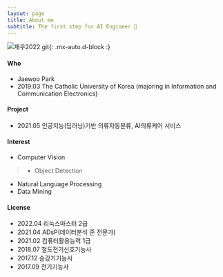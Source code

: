 ```yaml
---
layout: page
title: About me
subtitle: The first step for AI Engineer 🚀
---
```

![재우2022 git](https://user-images.githubusercontent.com/68190553/151492739-8d2fd76d-6e2c-4922-9dc0-448218d7aed4.jpeg){: .mx-auto.d-block :}

#### Who
 - Jaewoo Park
 - 2019.03 The Catholic University of Korea (majoring in Information and Communication Electronics)

#### Project 
 - 2021.05 인공지능(딥러닝)기반 의류자동분류, AI의류케어 서비스

#### Interest 
 - Computer Vision 
 > * Object Detection
 - Natural Language Processing 
 - Data Mining 

#### License 
 - 2022.04 리눅스마스터 2급
 - 2021.04 ADsP(데이터분석 준 전문가)
 - 2021.02 컴퓨터활용능력 1급
 - 2018.07 철도전기신호기능사
 - 2017.12 승강기기능사
 - 2017.09 전기기능사
